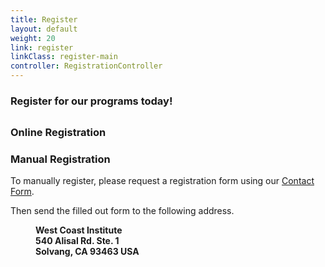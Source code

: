 ```yaml
---
title: Register
layout: default
weight: 20
link: register
linkClass: register-main
controller: RegistrationController
---
```

<h3 class="header-title" style="margin-bottom: 30px;">Register for our programs today!</h3>
<div class="row">
    <div class="col col-sm-8">
        <div class="panel panel-default">
          <div class="panel-heading">
            <h3 class="panel-title header-sm-title">Online Registration</h3>
          </div>
          <div class="panel-body">
            <formio src="'https://feliciacarroll.form.io/register'"></formio>
          </div>
        </div>
    </div>
    <div class="col col-sm-4">
        <div class="panel panel-default">
          <div class="panel-heading">
            <h3 class="panel-title header-sm-title">Manual Registration</h3>
          </div>
          <div class="panel-body">
            <p>To manually register, please request a registration form using our <a href="/contact">Contact Form</a>.</p>
            <p>Then send the filled out form to the following address.</p>
            <p style="margin-left: 40px">
                <strong>West Coast Institute<br/>540 Alisal Rd. Ste. 1<br/>Solvang, CA 93463 USA</strong>
            </p>
          </div>
        </div>
    </div>
</div>
